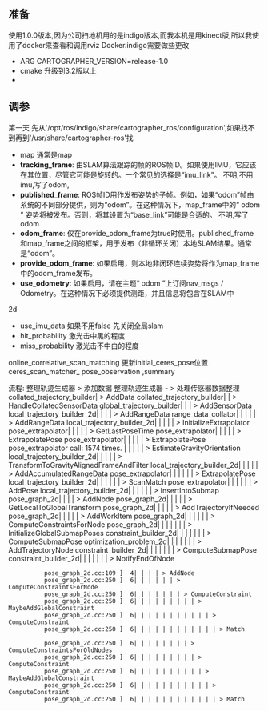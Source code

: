 ## 准备
使用1.0.0版本,因为公司扫地机用的是indigo版本,而我本机是用kinect版,所以我使用了docker来查看和调用rviz
Docker.indigo需要做些更改
- ARG CARTOGRAPHER_VERSION=release-1.0
- cmake 升级到3.2版以上
- 

## 调参
第一天
先从'/opt/ros/indigo/share/cartographer_ros/configuration',如果找不到再到'/usr/share/cartographer-ros'找
- map 通常是map
- **tracking_frame**: 由SLAM算法跟踪的帧的ROS帧ID。如果使用IMU，它应该在其位置，尽管它可能是旋转的。一个常见的选择是“imu_link”。 不明,不用imu,写了odom,
- **published_frame**: ROS帧ID用作发布姿势的子帧。例如，如果“odom”帧由系统的不同部分提供，则为“odom”。在这种情况下，map_frame中的“ odom ” 姿势将被发布。否则，将其设置为“base_link”可能是合适的。 不明,写了odom
- **odom_frame**: 仅在provide_odom_frame为true时使用。published_frame 和map_frame之间的框架，用于发布（非循环关闭）本地SLAM结果。通常是“odom”。
- **provide_odom_frame**: 如果启用，则本地非闭环连续姿势将作为map_frame中的odom_frame发布。
- **use_odometry**: 如果启用，请在主题“ odom ”上订阅nav_msgs / Odometry。在这种情况下必须提供测距，并且信息将包含在SLAM中



2d

- use_imu_data  如果不用false
先关闭全局slam
- hit_probability 激光击中黑的程度
- miss_probability 激光击不中白的程度


online_correlative_scan_matching 更新initial_ceres_pose位置
ceres_scan_matcher_ pose_observation ,summary

流程:
整理轨迹生成器 > 添加数据
整理轨迹生成器 - > 处理传感器数据整理
collated_trajectory_builder| > AddData
collated_trajectory_builder| | > HandleCollatedSensorData
  global_trajectory_builder| | | > AddSensorData
local_trajectory_builder_2d| | | | > AddRangeData
        range_data_collator| | | | | > AddRangeData
local_trajectory_builder_2d| | | | | > InitializeExtrapolator
          pose_extrapolator| | | | | > GetLastPoseTime
          pose_extrapolator| | | | | > ExtrapolatePose
          pose_extrapolator| | | | | > ExtrapolatePose
          pose_extrapolator    call: 1574 times.
                           | | | | | > EstimateGravityOrientation
local_trajectory_builder_2d| | | | | > TransformToGravityAlignedFrameAndFilter
local_trajectory_builder_2d| | | | | > AddAccumulatedRangeData
          pose_extrapolator| | | | | | > ExtrapolatePose
local_trajectory_builder_2d| | | | | | > ScanMatch
          pose_extrapolator| | | | | | > AddPose
local_trajectory_builder_2d| | | | | | > InsertIntoSubmap
              pose_graph_2d| | | | > AddNode
              pose_graph_2d| | | | | > GetLocalToGlobalTransform
              pose_graph_2d| | | | | > AddTrajectoryIfNeeded
              pose_graph_2d| | | | | > AddWorkItem
              pose_graph_2d| | | | | | > ComputeConstraintsForNode
              pose_graph_2d| | | | | | | > InitializeGlobalSubmapPoses
      constraint_builder_2d| | | | | | | > ComputeSubmapPose
    optimization_problem_2d| | | | | | | > AddTrajectoryNode
      constraint_builder_2d| | | | | | | > ComputeSubmapPose
      constraint_builder_2d| | | | | | | > NotifyEndOfNode


              pose_graph_2d.cc:109 ]  4| | | | > AddNode
              pose_graph_2d.cc:250 ]  6| | | | | | > ComputeConstraintsForNode
              pose_graph_2d.cc:250 ]  6| | | | | | | > ComputeConstraint
              pose_graph_2d.cc:250 ]  6| | | | | | | | | > MaybeAddGlobalConstraint
              pose_graph_2d.cc:250 ]  6| | | | | | | | | | | > ComputeConstraint
              pose_graph_2d.cc:250 ]  6| | | | | | | | | | | | > Match
              
              pose_graph_2d.cc:250 ]  6| | | | | | | | > ComputeConstraintsForOldNodes
              pose_graph_2d.cc:250 ]  6| | | | | | | | | > ComputeConstraint
              pose_graph_2d.cc:250 ]  6| | | | | | | | | | > MaybeAddGlobalConstraint
              pose_graph_2d.cc:250 ]  6| | | | | | | | | | | > ComputeConstraint
              pose_graph_2d.cc:250 ]  6| | | | | | | | | | | | > Match
              
                                                    
              
              
              
